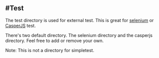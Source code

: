 #Test
----


The test directory is used for external test. This is great for [selenium](http://seleniumhq.org/) or [CasperJS](http://casperjs.org/) test.

There's two default directory. The selenium directory and the casperjs directory. Feel free to add or remove your own.

Note: This is not a directory for simpletest.
